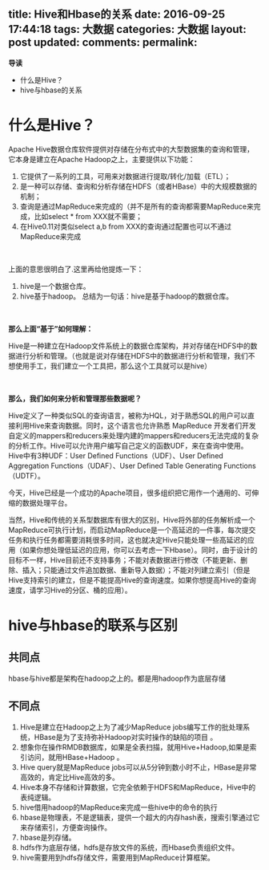 title: Hive和Hbase的关系
date: 2016-09-25 17:44:18
tags: 大数据
categories: 大数据 
layout: post
updated: 
comments: 
permalink: 
---

**导读**
- 什么是Hive？
- hive与hbase的关系

<!--more-->

# 什么是Hive？

Apache Hive数据仓库软件提供对存储在分布式中的大型数据集的查询和管理，它本身是建立在Apache Hadoop之上，主要提供以下功能： 
1. 它提供了一系列的工具，可用来对数据进行提取/转化/加载（ETL）； 
2. 是一种可以存储、查询和分析存储在HDFS（或者HBase）中的大规模数据的机制； 
3. 查询是通过MapReduce来完成的（并不是所有的查询都需要MapReduce来完成，比如select * from XXX就不需要； 
4. 在Hive0.11对类似select a,b from XXX的查询通过配置也可以不通过MapReduce来完成

</br>

上面的意思很明白了.这里再给他提炼一下： 
1. hive是一个数据仓库。
2. hive基于hadoop。 
总结为一句话：hive是基于hadoop的数据仓库。

</br>

**那么上面“基于”如何理解：**

Hive是一种建立在Hadoop文件系统上的数据仓库架构，并对存储在HDFS中的数据进行分析和管理。（也就是说对存储在HDFS中的数据进行分析和管理，我们不想使用手工，我们建立一个工具把，那么这个工具就可以是hive）

</br>

**那么，我们如何来分析和管理那些数据呢？**

Hive定义了一种类似SQL的查询语言，被称为HQL，对于熟悉SQL的用户可以直接利用Hive来查询数据。同时，这个语言也允许熟悉 MapReduce 开发者们开发自定义的mappers和reducers来处理内建的mappers和reducers无法完成的复杂的分析工作。Hive可以允许用户编写自己定义的函数UDF，来在查询中使用。Hive中有3种UDF：User Defined Functions（UDF）、User Defined Aggregation Functions（UDAF）、User Defined Table Generating Functions（UDTF）。

今天，Hive已经是一个成功的Apache项目，很多组织把它用作一个通用的、可伸缩的数据处理平台。
 
当然，Hive和传统的关系型数据库有很大的区别，Hive将外部的任务解析成一个MapReduce可执行计划，而启动MapReduce是一个高延迟的一件事，每次提交任务和执行任务都需要消耗很多时间，这也就决定Hive只能处理一些高延迟的应用（如果你想处理低延迟的应用，你可以去考虑一下Hbase）。同时，由于设计的目标不一样，Hive目前还不支持事务；不能对表数据进行修改（不能更新、删除、插入；只能通过文件追加数据、重新导入数据）；不能对列建立索引（但是Hive支持索引的建立，但是不能提高Hive的查询速度。如果你想提高Hive的查询速度，请学习Hive的分区、桶的应用）。 

# hive与hbase的联系与区别

## 共同点

hbase与hive都是架构在hadoop之上的。都是用hadoop作为底层存储

## 不同点

1. Hive是建立在Hadoop之上为了减少MapReduce jobs编写工作的批处理系统，HBase是为了支持弥补Hadoop对实时操作的缺陷的项目 。 
2. 想象你在操作RMDB数据库，如果是全表扫描，就用Hive+Hadoop,如果是索引访问，就用HBase+Hadoop 。 
3. Hive query就是MapReduce jobs可以从5分钟到数小时不止，HBase是非常高效的，肯定比Hive高效的多。 
4. Hive本身不存储和计算数据，它完全依赖于HDFS和MapReduce，Hive中的表纯逻辑。 
5. hive借用hadoop的MapReduce来完成一些hive中的命令的执行 
6. hbase是物理表，不是逻辑表，提供一个超大的内存hash表，搜索引擎通过它来存储索引，方便查询操作。 
7. hbase是列存储。 
8. hdfs作为底层存储，hdfs是存放文件的系统，而Hbase负责组织文件。 
9. hive需要用到hdfs存储文件，需要用到MapReduce计算框架。